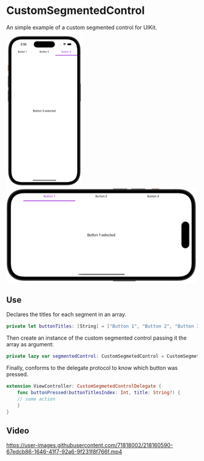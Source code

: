 # CustomSegmentedControl
An simple example of a custom segmented control for UIKit.

<img src="assets/RocketSim_Screenshot_iPhone_14_Pro_2023-02-10_14.35.05.png" alt="RocketSim_Screenshot_iPhone_14_Pro_2023-02-10_14.35.05"  width="200" /><img src="assets/RocketSim_Screenshot_iPhone_14_Pro_2023-02-10_14.36.08.png" alt="RocketSim_Screenshot_iPhone_14_Pro_2023-02-10_14.36.08" width="500" />

## Use

Declares the titles for each segment in an array.

```swift
private let buttonTitles: [String] = ["Button 1", "Button 2", "Button 3"]
```

Then create an instance of the custom segmented control passing it the array as argument:

```swift
private lazy var segmentedControl: CustomSegmetedControl = CustomSegmetedControl(buttonTitles: buttonTitles)
```

Finally, conforms to the delegate protocol to know which button was pressed.

```swift
extension ViewController: CustomSegmetedControlDelegate {
    func buttonPressed(buttonTitlesIndex: Int, title: String?) {
	// some action
    }
}
```

## Video


https://user-images.githubusercontent.com/71818002/218160590-67edcb86-1646-41f7-92a6-9f231f8f766f.mp4

